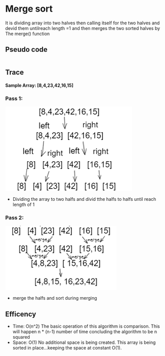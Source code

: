 # Merge sort 
It is dividing  array into two halves then calling itself for the two halves and devid them untilreach length =1 and then merges the two sorted halves by The merge() function

## Pseudo code
```

```
## Trace
#### Sample Array: [8,4,23,42,16,15]

### Pass 1:
![pass1](mergesortpasses/pass1.PNG)
* Dividing the array to two halfs and divid tthe halfs to halfs until reach length of 1
### Pass 2:
![pass2](mergesortpasses/pass2.PNG)
* merge the halfs and sort during merging  


## Efficency
- Time: O(n^2) The basic operation of this algorithm is comparison. This will happen n * (n-1) number of time
concluding the algorithm to be n squared
- Space: O(1) No additional space is being created. This array is being sorted in place…keeping the space at constant O(1).